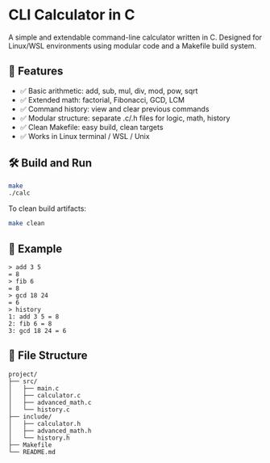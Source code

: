 # CLI Calculator in C

A simple and extendable command-line calculator written in C. Designed for Linux/WSL environments using modular code and a Makefile build system.

## 🧠 Features

- ✅ Basic arithmetic: add, sub, mul, div, mod, pow, sqrt
- ✅ Extended math: factorial, Fibonacci, GCD, LCM
- ✅ Command history: view and clear previous commands
- ✅ Modular structure: separate .c/.h files for logic, math, history
- ✅ Clean Makefile: easy build, clean targets
- ✅ Works in Linux terminal / WSL / Unix

## 🛠 Build and Run

```bash
make
./calc
```

To clean build artifacts:

```bash
make clean
```

## 🧪 Example

```
> add 3 5
= 8
> fib 6
= 8
> gcd 18 24
= 6
> history
1: add 3 5 = 8
2: fib 6 = 8
3: gcd 18 24 = 6
```

## 📁 File Structure

```
project/
├── src/
│   ├── main.c
│   ├── calculator.c
│   ├── advanced_math.c
│   └── history.c
├── include/
│   ├── calculator.h
│   ├── advanced_math.h
│   └── history.h
├── Makefile
└── README.md
```

